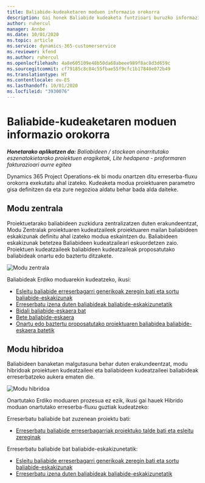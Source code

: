 ```yaml
---
title: Baliabide-kudeaketaren moduen informazio orokorra
description: Gai honek Baliabide kudeaketa funtzioari buruzko informazioa eskaintzen du Dynamics 365 Project Operations-en.
author: ruhercul
manager: Annbe
ms.date: 10/01/2020
ms.topic: article
ms.service: dynamics-365-customerservice
ms.reviewer: kfend
ms.author: ruhercul
ms.openlocfilehash: 4a8e605109e48b50da68abeee989f8ac8d3d659c
ms.sourcegitcommit: cf79185c8c84c55fbae55f9cfc1b17840e072b49
ms.translationtype: HT
ms.contentlocale: eu-ES
ms.lasthandoff: 10/01/2020
ms.locfileid: "3930076"
---
```

# <a name="resource-management-modes-overview"></a>Baliabide-kudeaketaren moduen informazio orokorra

_**Honetarako aplikatzen da:** Baliabideen / stockean oinarritutako eszenatokietarako proiektuen eragiketak, Lite hedapena - proformaren fakturazioari aurre egitea_


Dynamics 365 Project Operations-ek bi modu onartzen ditu erreserba-fluxu orokorra exekutatu ahal izateko. Kudeaketa modua proiektuaren parametro gisa definitzen da eta zure negozioa aldatu behar bada alda daiteke.    

## <a name="central-mode"></a>Modu zentrala
Proiektuetarako baliabideen zuzkidura zentralizatzen duten erakundeentzat, Modu Zentralak proiektuaren kudeatzaileek proiektuaren mailan baliabideen eskakizunak definitu ahal izateko modua eskaintzen du. Baliabideen eskakizunak betetzea Baliabideen kudeatzaileari eskuordetzen zaio. Proiektuen kudeatzaileek baliabideen kudeatzaileak proposatutako baliabideak onartu edo baztertu ditzakete.

![Modu zentrala](./media/resource-management-central.png)

Baliabideak Erdiko moduarekin kudeatzeko, ikusi:

- [Esleitu baliabide erreserbagarri generikoak zeregin bati eta sortu baliabide-eskakizunak](https://docs.microsoft.com/dynamics365/project-service/assign-generic-bookable-resource)
- [Erreserbatu izena duten baliabideak baliabide-eskakizunetatik](https://docs.microsoft.com/dynamics365/project-service/book-named-resource)
- [Bidali baliabide-eskaera bat](https://docs.microsoft.com/dynamics365/project-service/submit-resource-request)
- [Bete baliabide-eskaera](https://docs.microsoft.com/dynamics365/project-service/resource-management-fulfill-requests)
- [Onartu edo baztertu proposatutako proiektuaren baliabidea baliabide-eskaera batetik](https://docs.microsoft.com/dynamics365/project-service/accept-reject-proposed-resource)

## <a name="hybrid-mode"></a>Modu hibridoa
Baliabideen banaketan malgutasuna behar duten erakundeentzat, modu hibridoak proiektuen kudeatzaileei eta baliabideen kudeatzaileei baliabideak erreserbatzeko aukera ematen die.

![Modu hibridoa](./media/resource-management-hybrid.png)

Onartutako Erdiko moduaren prozesua ez ezik, ikusi gai hauek Hibrido moduan onartutako erreserba-fluxu guztiak kudeatzeko:

Erreserbatu baliabide bat zuzenean proiektu bati:
- [Erreserbatu baliabide erreserbagarriak proiektuko talde bati eta esleitu zereginak](https://docs.microsoft.com/dynamics365/project-service/assign-named-bookable-resource)

Erreserbatu baliabide bat baliabide-eskakizunetatik:
- [Esleitu baliabide erreserbagarri generikoak zeregin bati eta sortu baliabide-eskakizunak](https://docs.microsoft.com/dynamics365/project-service/assign-generic-bookable-resource)
- [Erreserbatu izena duten baliabideak baliabide-eskakizunetatik](https://docs.microsoft.com/dynamics365/project-service/book-named-resource)
